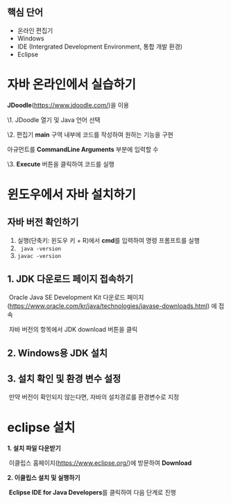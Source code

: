## 핵심 단어

- 온라인 편집기
- Windows
- IDE (Intergrated Development Environment, 통합 개발 환경)
- Eclipse

# 자바 온라인에서 실습하기

 **JDoodle**(https://www.jdoodle.com/)을 이용

\1.  JDoodle 열기 및 Java 언어 선택

\2. 편집기 **main** 구역 내부에 코드를 작성하여 원하는 기능을 구현 

아규먼트를 **CommandLine Arguments** 부분에 입력할 수

\3. **Execute** 버튼을 클릭하여 코드를 실행



# 윈도우에서 자바 설치하기

## 자바 버전 확인하기

1. 실행(단축키: 윈도우 키 + R)에서 **cmd**를 입력하여 명령 프롬프트를 실행
2. ` java -version`
3. `javac -version`

## 1. JDK 다운로드 페이지 접속하기

​	Oracle Java SE Development Kit 다운로드 페이지(https://www.oracle.com/kr/java/technologies/javase-downloads.html) 에 접속



​	자바 버전의 항목에서 JDK download 버튼을 클릭

## 2. Windows용 JDK 설치

## 3. 설치 확인 및 환경 변수 설정

​	만약 버전이 확인되지 않는다면, 자바의 설치경로를 환경변수로 지정

# eclipse 설치

**1. 설치 파일 다운받기**

​	이클립스 홈페이지(https://www.eclipse.org/)에 방문하여 **Download** 

**2. 이클립스 설치 및 실행하기**

​	**Eclipse IDE for Java Developers**를 클릭하여 다음 단계로 진행


